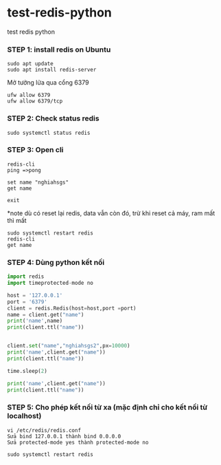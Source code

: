 # test-redis-python
test redis python


### STEP 1: install redis on Ubuntu
```
sudo apt update
sudo apt install redis-server
```

Mở tưởng lửa qua cổng 6379
```
ufw allow 6379
ufw allow 6379/tcp
```


### STEP 2: Check status redis
```
sudo systemctl status redis
```
### STEP 3: Open cli
```
redis-cli
ping =>pong
```

```
set name "nghiahsgs"
get name
```

```
exit
```

*note dù có reset lại redis, data vẫn còn đó, trừ khi reset cả máy, ram mất thì mất
```
sudo systemctl restart redis
redis-cli
get name
```

### STEP 4: Dùng python kết nối
```python
import redis
import timeprotected-mode no

host = '127.0.0.1'
port = '6379'
client = redis.Redis(host=host,port =port)
name = client.get("name")
print('name',name)
print(client.ttl("name"))


client.set("name","nghiahsgs2",px=10000)
print('name',client.get("name"))
print(client.ttl("name"))

time.sleep(2)

print('name',client.get("name"))
print(client.ttl("name"))
```

### STEP 5: Cho phép kết nối từ xa (mặc định chỉ cho kết nối từ localhost)
```
vi /etc/redis/redis.conf
Sửa bind 127.0.0.1 thành bind 0.0.0.0
Sửa protected-mode yes thành protected-mode no
```

```
sudo systemctl restart redis
```

